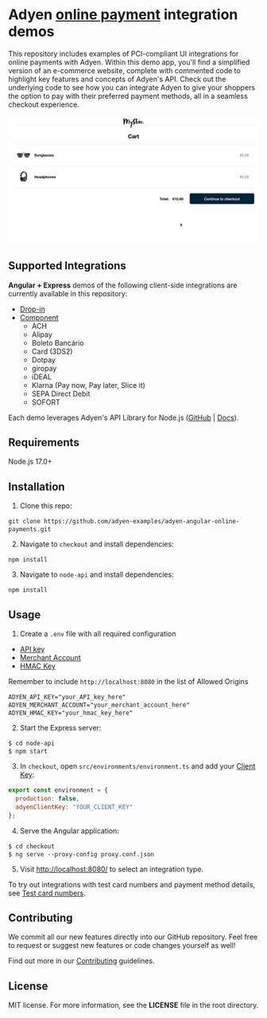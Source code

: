 # Adyen [online payment](https://docs.adyen.com/checkout) integration demos

This repository includes examples of PCI-compliant UI integrations for online payments with Adyen. Within this demo app, you'll find a simplified version of an e-commerce website, complete with commented code to highlight key features and concepts of Adyen's API. Check out the underlying code to see how you can integrate Adyen to give your shoppers the option to pay with their preferred payment methods, all in a seamless checkout experience.

![Card checkout demo](checkout/src/assets/images/cardcheckout.gif)

## Supported Integrations

**Angular + Express** demos of the following client-side integrations are currently available in this repository:

- [Drop-in](https://docs.adyen.com/checkout/drop-in-web)
- [Component](https://docs.adyen.com/checkout/components-web)
  - ACH
  - Alipay
  - Boleto Bancário
  - Card (3DS2)
  - Dotpay
  - giropay
  - iDEAL
  - Klarna (Pay now, Pay later, Slice it)
  - SEPA Direct Debit
  - SOFORT

Each demo leverages Adyen's API Library for Node.js ([GitHub](https://github.com/Adyen/adyen-node-api-library) | [Docs](https://docs.adyen.com/development-resources/libraries#javascript)).

## Requirements

Node.js 17.0+

## Installation

1. Clone this repo:

```
git clone https://github.com/adyen-examples/adyen-angular-online-payments.git
```

2. Navigate to `checkout` and install dependencies:

```
npm install
```

3. Navigate to `node-api` and install dependencies:

```
npm install
```

## Usage

1. Create a `.env` file with all required configuration
  - [API key](https://docs.adyen.com/user-management/how-to-get-the-api-key)
  - [Merchant Account](https://docs.adyen.com/account/account-structure)
  - [HMAC Key](https://docs.adyen.com/development-resources/webhooks/verify-hmac-signatures)

Remember to include `http://localhost:8080` in the list of Allowed Origins

```
ADYEN_API_KEY="your_API_key_here"
ADYEN_MERCHANT_ACCOUNT="your_merchant_account_here"
ADYEN_HMAC_KEY="your_hmac_key_here"
```

2. Start the Express server:

```
$ cd node-api
$ npm start
```

3. In `checkout`, open `src/environments/environment.ts` and add your [Client Key](https://docs.adyen.com/user-management/client-side-authentication):

```js
export const environment = {
  production: false,
  adyenClientKey: "YOUR_CLIENT_KEY"
};
```

4. Serve the Angular application:

```
$ cd checkout
$ ng serve --proxy-config proxy.conf.json
```

5. Visit [http://localhost:8080/](http://localhost:8080/) to select an integration type.

To try out integrations with test card numbers and payment method details, see [Test card numbers](https://docs.adyen.com/development-resources/test-cards/test-card-numbers).

## Contributing

We commit all our new features directly into our GitHub repository. Feel free to request or suggest new features or code changes yourself as well!

Find out more in our [Contributing](https://github.com/adyen-examples/.github/blob/main/CONTRIBUTING.md) guidelines.

## License

MIT license. For more information, see the **LICENSE** file in the root directory.

